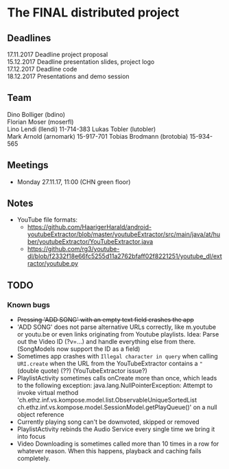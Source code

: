 # The FINAL distributed project

## Deadlines

17.11.2017 Deadline project proposal  
15.12.2017 Deadline presentation slides, project logo  
17.12.2017 Deadline code  
18.12.2017 Presentations and demo session

## Team

Dino Bolliger (bdino)  
Florian Moser (moserfl)  
Lino Lendi (llendi)  11-714-383
Lukas Tobler (lutobler)  
Mark Arnold (arnomark)  15-917-701
Tobias Brodmann (brotobia) 15-934-565

## Meetings

- Monday 27.11.17, 11:00 (CHN green floor)

## Notes

- YouTube file formats: 
    - https://github.com/HaarigerHarald/android-youtubeExtractor/blob/master/youtubeExtractor/src/main/java/at/huber/youtubeExtractor/YouTubeExtractor.java
    - https://github.com/rg3/youtube-dl/blob/f2332f18e66fc5255d11a2762bfaff02f8221251/youtube_dl/extractor/youtube.py

## TODO

### Known bugs

- ~~Pressing 'ADD SONG' with an empty text field crashes the app~~
- 'ADD SONG' does not parse alternative URLs correctly, like m.youtube or youtu.be or even links originating from Youtube playlists. 
  Idea: Parse out the Video ID (?v=...) and handle everything else from there. (SongModels now support the ID as a field)
- Sometimes app crashes with `Illegal character in query` when calling `URI.create` when the URL from the YouTubeExtractor contains a `"` (double quote) (??) (YouTubeExtractor issue?)
- PlaylistActivity sometimes calls onCreate more than once, which leads to the following exception:
java.lang.NullPointerException: Attempt to invoke virtual method 'ch.ethz.inf.vs.kompose.model.list.ObservableUniqueSortedList ch.ethz.inf.vs.kompose.model.SessionModel.getPlayQueue()' on a null object reference
- Currently playing song can't be downvoted, skipped or removed
- PlaylistActivity rebinds the Audio Service every single time we bring it into focus
- Video Downloading is sometimes called more than 10 times in a row for whatever reason. When this happens, playback and caching fails completely.

